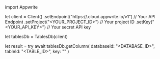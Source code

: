 import Appwrite

let client = Client()
    .setEndpoint("https://<REGION>.cloud.appwrite.io/v1") // Your API Endpoint
    .setProject("<YOUR_PROJECT_ID>") // Your project ID
    .setKey("<YOUR_API_KEY>") // Your secret API key

let tablesDb = TablesDb(client)

let result = try await tablesDb.getColumn(
    databaseId: "<DATABASE_ID>",
    tableId: "<TABLE_ID>",
    key: ""
)


